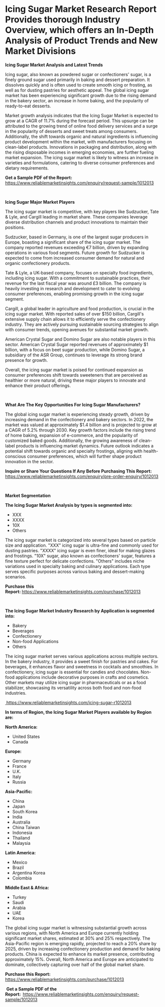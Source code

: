 <p><h1>Icing Sugar Market Research Report Provides thorough Industry Overview, which offers an In-Depth Analysis of Product Trends and New Market Divisions</h1></p><p><strong>Icing Sugar Market Analysis and Latest Trends</strong></p>
<p><p>Icing sugar, also known as powdered sugar or confectioners' sugar, is a finely ground sugar used primarily in baking and dessert preparation. It dissolves quickly and is often used to create smooth icing or frosting, as well as for dusting pastries for aesthetic appeal. The global icing sugar market has been experiencing significant growth due to the rising demand in the bakery sector, an increase in home baking, and the popularity of ready-to-eat desserts.</p><p>Market growth analysis indicates that the Icing Sugar Market is expected to grow at a CAGR of 11.7% during the forecast period. This upsurge can be attributed to the growing trend of online food delivery services and a surge in the popularity of desserts and sweet treats among consumers. Additionally, the shift towards organic and natural ingredients is influencing product development within the market, with manufacturers focusing on clean-label products. Innovations in packaging and distribution, along with the rising disposable incomes in emerging economies, are further fueling market expansion. The icing sugar market is likely to witness an increase in varieties and formulations, catering to diverse consumer preferences and dietary requirements.</p></p>
<p><strong>Get a Sample PDF of the Report:&nbsp;</strong> <a href="https://www.reliablemarketinsights.com/enquiry/request-sample/1012013?utm_campaign=3025&utm_medium=2&utm_source=Github&utm_content=ia&utm_term=17042025&utm_id=icing-sugar">https://www.reliablemarketinsights.com/enquiry/request-sample/1012013</a></p>
<p>&nbsp;</p>
<p><strong>Icing Sugar Major Market Players</strong></p>
<p><p>The icing sugar market is competitive, with key players like Sudzucker, Tate & Lyle, and Cargill leading in market share. These companies leverage diverse distribution channels and product innovations to maintain their positions. </p><p>Sudzucker, based in Germany, is one of the largest sugar producers in Europe, boasting a significant share of the icing sugar market. The company reported revenues exceeding €7 billion, driven by expanding operations in various food segments. Future growth for Sudzucker is expected to come from increased consumer demand for natural and organic confectionery products.</p><p>Tate & Lyle, a UK-based company, focuses on specialty food ingredients, including icing sugar. With a commitment to sustainable practices, their revenue for the last fiscal year was around £3 billion. The company is heavily investing in research and development to cater to evolving consumer preferences, enabling promising growth in the icing sugar segment.</p><p>Cargill, a global leader in agriculture and food production, is crucial in the icing sugar market. With reported sales of over $150 billion, Cargill's extensive supply chain allows it to efficiently serve the confectionery industry. They are actively pursuing sustainable sourcing strategies to align with consumer trends, opening avenues for substantial market growth.</p><p>American Crystal Sugar and Domino Sugar are also notable players in this sector. American Crystal Sugar reported revenues of approximately $1 billion, with a focus on beet sugar production, while Domino Sugar, a subsidiary of the ASR Group, continues to leverage its strong brand presence for growth.</p><p>Overall, the icing sugar market is poised for continued expansion as consumer preferences shift towards sweeteners that are perceived as healthier or more natural, driving these major players to innovate and enhance their product offerings.</p></p>
<p>&nbsp;</p>
<p><strong>What Are The Key Opportunities For Icing Sugar Manufacturers?</strong></p>
<p><p>The global icing sugar market is experiencing steady growth, driven by increasing demand in the confectionery and bakery sectors. In 2022, the market was valued at approximately $1.4 billion and is projected to grow at a CAGR of 5.2% through 2030. Key growth factors include the rising trend of home baking, expansion of e-commerce, and the popularity of customized baked goods. Additionally, the growing awareness of clean-label products is influencing market dynamics. Future outlook indicates a potential shift towards organic and specialty frostings, aligning with health-conscious consumer preferences, which will further shape product innovation in the sector.</p></p>
<p><strong>Inquire or Share Your Questions If Any Before Purchasing This Report:</strong> <a href="https://www.reliablemarketinsights.com/enquiry/pre-order-enquiry/1012013?utm_campaign=3025&utm_medium=2&utm_source=Github&utm_content=ia&utm_term=17042025&utm_id=icing-sugar">https://www.reliablemarketinsights.com/enquiry/pre-order-enquiry/1012013</a></p>
<p>&nbsp;</p>
<p><strong>Market Segmentation</strong></p>
<p><strong>The Icing Sugar Market Analysis by types is segmented into:</strong></p>
<p><ul><li>XXX</li><li>XXXX</li><li>10X</li><li>Others</li></ul></p>
<p><p>The icing sugar market is categorized into several types based on particle size and application. "XXX" icing sugar is ultra-fine and commonly used for dusting pastries. "XXXX" icing sugar is even finer, ideal for making glazes and frostings. "10X" sugar, also known as confectioners' sugar, features a fine texture perfect for delicate confections. "Others" includes niche variations used in specialty baking and culinary applications. Each type serves specific purposes across various baking and dessert-making scenarios.</p></p>
<p><strong>Purchase this Report:&nbsp;</strong><a href="https://www.reliablemarketinsights.com/purchase/1012013?utm_campaign=3025&utm_medium=2&utm_source=Github&utm_content=ia&utm_term=17042025&utm_id=icing-sugar">https://www.reliablemarketinsights.com/purchase/1012013</a></p>
<p>&nbsp;</p>
<p><strong>The Icing Sugar Market Industry Research by Application is segmented into:</strong></p>
<p><ul><li>Bakery</li><li>Beverages</li><li>Confectionery</li><li>Non-food Applications</li><li>Others</li></ul></p>
<p><p>The icing sugar market serves various applications across multiple sectors. In the bakery industry, it provides a sweet finish for pastries and cakes. For beverages, it enhances flavor and sweetness in cocktails and smoothies. In confectionery, icing sugar is essential for candies and chocolates. Non-food applications include decorative purposes in crafts and cosmetics. Other markets may utilize icing sugar in pharmaceuticals or as a food stabilizer, showcasing its versatility across both food and non-food industries.</p></p>
<p><a href="https://www.reliablemarketinsights.com/icing-sugar-r1012013?utm_campaign=3025&utm_medium=2&utm_source=Github&utm_content=ia&utm_term=17042025&utm_id=icing-sugar">&nbsp;https://www.reliablemarketinsights.com/icing-sugar-r1012013</a></p>
<p><strong>In terms of Region, the Icing Sugar Market Players available by Region are:</strong></p>
<p>
    <p> <strong> North America: </strong>
        <ul>
            <li>United States</li>
            <li>Canada</li>
        </ul>
        </p> 
    <p> <strong> Europe: </strong>
        <ul>
            <li>Germany</li>
            <li>France</li>
            <li>U.K.</li>
            <li>Italy</li>
            <li>Russia</li>
        </ul>
        </p> 
    <p> <strong> Asia-Pacific: </strong>
        <ul>
            <li>China</li>
            <li>Japan</li>
            <li>South Korea</li>
            <li>India</li>
            <li>Australia</li>
            <li>China Taiwan</li>
            <li>Indonesia</li>
            <li>Thailand</li>
            <li>Malaysia</li>
        </ul>
        </p> 
    <p> <strong> Latin America: </strong>
        <ul>
            <li>Mexico</li>
            <li>Brazil</li>
            <li>Argentina Korea</li>
            <li>Colombia</li>
        </ul>
        </p> 
    <p> <strong> Middle East & Africa: </strong>
        <ul>
            <li>Turkey</li>
            <li>Saudi</li>
            <li>Arabia</li>
            <li>UAE</li>
            <li>Korea</li>
        </ul>
    </p>
    </p>
<p><p>The global icing sugar market is witnessing substantial growth across various regions, with North America and Europe currently holding significant market shares, estimated at 30% and 25% respectively. The Asia-Pacific region is emerging rapidly, projected to reach a 20% share by 2025, driven by increasing confectionery production and demand for baking products. China is expected to enhance its market presence, contributing approximately 15%. Overall, North America and Europe are anticipated to dominate, collectively capturing over half of the global market share.</p></p>
<p><strong>Purchase this Report: </strong><a href="https://www.reliablemarketinsights.com/purchase/1012013?utm_campaign=3025&utm_medium=2&utm_source=Github&utm_content=ia&utm_term=17042025&utm_id=icing-sugar">https://www.reliablemarketinsights.com/purchase/1012013</a></p>
<p>&nbsp;<strong>Get a Sample PDF of the Report:&nbsp;&nbsp;</strong><a href="https://www.reliablemarketinsights.com/enquiry/request-sample/1012013?utm_campaign=3025&utm_medium=2&utm_source=Github&utm_content=ia&utm_term=17042025&utm_id=icing-sugar">https://www.reliablemarketinsights.com/enquiry/request-sample/1012013</a></p>
<p><strong></strong></p>
<p><p></p><p></p><p></p></p>